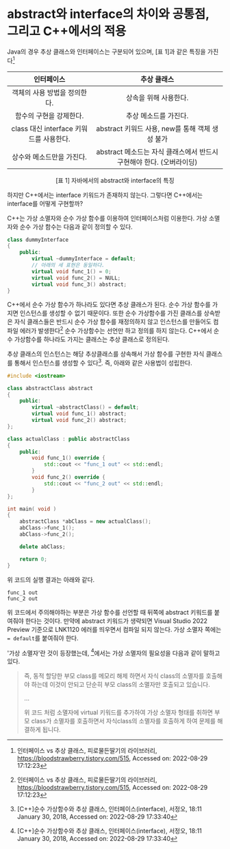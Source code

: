# abstract와 interface의 차이와 공통점, 그리고 C++에서의 적용

Java의 경우 추상 클래스와 인터페이스는 구분되어 있으며, [표 1]과 같은 특징을 가진다[^1]

|               인터페이스                |                         추상 클래스                          |
| :-------------------------------------: | :----------------------------------------------------------: |
|      객체의 사용 방법을 정의한다.       |                    상속을 위해 사용한다.                     |
|         함수의 구현을 강제한다.         |                    추상 메소드를 가진다.                     |
| class 대신 interface 키워드를 사용한다. |       abstract 키워드 사용, new를 통해 객체 생성 불가        |
|        상수와 메소드만을 가진다.        | abstract 메소드는 자식 클래스에서 반드시 구현해야 한다. (오버라이딩) |

<p align="center"/>[표 1] 자바에서의 abstract와 interface의 특징

하지만 C++에서는 interface 키워드가 존재하지 않는다. 그렇다면 C++에서는 interface를 어떻게 구현할까?

C++는 가상 소멸자와 순수 가상 함수를 이용하여 인터페이스처럼 이용한다. 가상 소멸자와 순수 가상 함수는 다음과 같이 정의할 수 있다.

```c++
class dummyInterface
{
    public:
    	virtual ~dummyInterface = default;
    	// 아래의 세 표현은 동일하다.
    	virtual void func_1() = 0;
    	virtual void func_2() = NULL;
    	virtual void func_3() abstract;
}
```

C++에서 순수 가상 함수가 하나라도 있다면 추상 클래스가 된다. 순수 가상 함수를 가지면 인스턴스를 생성할 수 없기 때문이다. 또한 순수 가상함수를 가진 클래스를 상속받은 자식 클래스들은 반드시 순수 가상 함수를 재정의하지 않고 인스턴스를 만들어도 컴파일 에러가 발생한다[^1] 순수 가상함수는 선언만 하고 정의를 하지 않는다. C++에서 순수 가상함수를 하나라도 가지는 클래스는 추상 클래스로 정의된다.

추상 클래스의 인스턴스는 해당 추상클래스를 상속해서 가상 함수를 구현한 자식 클래스를 통해서 인스턴스를 생성할 수 있다[^2]. 즉, 아래와 같은 사용법이 성립한다.

```c++
#include <iostream>

class abstractClass abstract
{
    public:
        virtual ~abstractClass() = default;
        virtual void func_1() abstract;
        virtual void func_2() abstract;
};

class actualClass : public abstractClass
{
    public:
        void func_1() override {
            std::cout << "func_1 out" << std::endl;
        }
        void func_2() override {
            std::cout << "func_2 out" << std::endl;
        }
};

int main( void )
{
    abstractClass *abClass = new actualClass();
    abClass->func_1();
    abClass->func_2();

    delete abClass;

    return 0;
}
```

위 코드의 실행 결과는 아래와 같다.

```
func_1 out
func_2 out
```

위 코드에서 주의해야하는 부분은 가상 함수를 선언할 때 뒤쪽에 abstract 키워드를 붙여줘야 한다는 것이다. 만약에 abstract 키워드가 생략되면 Visual Studio 2022 Preview 기준으로 LNK1120 에러를 띄우면서 컴파일 되지 않는다. 가상 소멸자 쪽에는 `= default`를 붙여줘야 한다.

'가상 소멸자'란 것이 등장했는데, [^2]에서는 가상 소멸자의 필요성을 다음과 같이 말하고 있다.

> 즉, 동적 할당한 부모 class를 메모리 해제 하면서 자식 class의 소멸자를 호출해야 하는데 이것이 안되고 단순히 부모 class의 소멸자만 호출되고 있습니다.
>
> …
>
> 위 코드 처럼 소멸자에 virtual 키워드를 추가하여 가상 소멸자 형태를 취하면 부모 class가 소멸자를 호출하면서 자식class의 소멸자를 호출하게 하여 문제를 해결하게 됩니다.



[^1]: 인터페이스 vs 추상 클래스, 피로물든딸기의 라이브러리, https://bloodstrawberry.tistory.com/515, Accessed on: 2022-08-29 17:12:23
[^2]: [C++]순수 가상함수와 추상 클래스, 인터페이스(interface), 서정오, 18:11 January 30, 2018, Accessed on: 2022-08-29 17:33:40 

